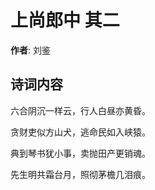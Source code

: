# 上尚郎中  其二

**作者**: 刘鉴

## 诗词内容

六合阴沉一样云，行人白昼亦黄昏。

贪财吏似方山犬，逃命民如入峡猿。

典到琴书犹小事，卖抛田产更销魂。

先生明共霜台月，照彻茅檐几泪痕。

